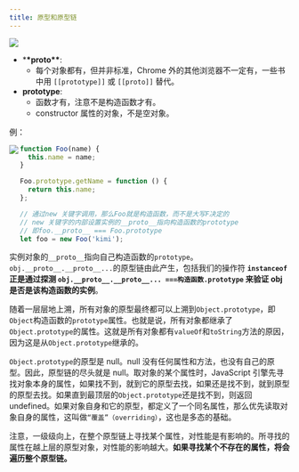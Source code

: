 ```yaml
---
title: 原型和原型链
---
```


<Img w="700" src='https://cosmos-x.oss-cn-hangzhou.aliyuncs.com/4iriid.jpg'/>

- \***\*proto\*\***:
  - 每个对象都有，但并非标准，Chrome 外的其他浏览器不一定有，一些书中用 `[[prototype]]` 或 `[[proto]]` 替代。
- **prototype**:
  - 函数才有，注意不是构造函数才有。
  - constructor 属性的对象，不是空对象。

例：

<Img w="250" align="left" src='https://cosmos-x.oss-cn-hangzhou.aliyuncs.com/C1PIOI.jpg'/>

```js
function Foo(name) {
  this.name = name;
}

Foo.prototype.getName = function () {
  return this.name;
};

// 通过new 关键字调用，那么Foo就是构造函数，而不是大写F决定的
// new 关键字的内部设置实例的__proto__指向构造函数的prototype
// 即foo.__proto__ === Foo.prototype
let foo = new Foo('kimi');
```

实例对象的`__proto__`指向自己构造函数的`prototype`。`obj.__proto__.__proto__...`的原型链由此产生，包括我们的操作符 **`instanceof` 正是通过探测 `obj.__proto__.__proto__... ===构造函数.prototype` 来验证 obj 是否是该构造函数的实例**。

随着一层层地上溯，所有对象的原型最终都可以上溯到`Object.prototype`，即`Object`构造函数的`prototype`属性。也就是说，所有对象都继承了`Object.prototype`的属性。这就是所有对象都有`valueOf`和`toString`方法的原因，因为这是从`Object.prototype`继承的。

`Object.prototype`的原型是 null。null 没有任何属性和方法，也没有自己的原型。因此，原型链的尽头就是 null。取对象的某个属性时，JavaScript 引擎先寻找对象本身的属性，如果找不到，就到它的原型去找，如果还是找不到，就到原型的原型去找。如果直到最顶层的`Object.prototype`还是找不到，则返回 undefined。如果对象自身和它的原型，都定义了一个同名属性，那么优先读取对象自身的属性，这叫做`“覆盖”（overriding）`，这也是多态的基础。

注意，一级级向上，在整个原型链上寻找某个属性，对性能是有影响的。所寻找的属性在越上层的原型对象，对性能的影响越大。**如果寻找某个不存在的属性，将会遍历整个原型链。**
